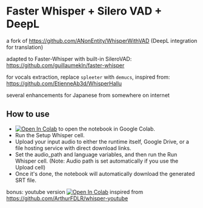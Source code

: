 # Faster Whisper + Silero VAD + DeepL

a fork of https://github.com/ANonEntity/WhisperWithVAD (DeepL integration for translation)

adapted to Faster-Whisper with built-in SileroVAD: https://github.com/guillaumekln/faster-whisper

for vocals extraction, replace `spleeter` with `demucs`, inspired from: https://github.com/EtienneAb3d/WhisperHallu

several enhancements for Japanese from somewhere on internet

## How to use

 - [![Open In Colab][colab-badge]][colab-notebook] to open the notebook in Google Colab.
 - Run the Setup Whisper cell.
 - Upload your input audio to either the runtime itself, Google Drive, or a file hosting service with direct download links.
 - Set the audio_path and language variables, and then run the Run Whisper cell. (Note: Audio path is set automatically if you use the Upload cell)
 - Once it's done, the notebook will automatically download the generated SRT file.

bonus: youtube version [![Open In Colab][colab-badge]][yt-notebook] inspired from https://github.com/ArthurFDLR/whisper-youtube

[colab-badge]: <https://colab.research.google.com/assets/colab-badge.svg>
[colab-notebook]: <https://colab.research.google.com/github/phineas-pta/VwArship/blob/main/WhisperWithVAD.ipynb>
[yt-notebook]: <https://colab.research.google.com/github/phineas-pta/VwArship/blob/main/whisper_youtube.ipynb>
